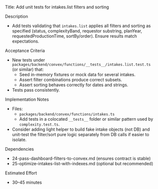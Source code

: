 Title: Add unit tests for intakes.list filters and sorting

Description
- Add tests validating that `intakes.list` applies all filters and sorting as specified (status, complexityBand, requestor substring, planYear, requestedProductionTime, sortBy/order). Ensure results match expectations.

Acceptance Criteria
- New tests under `packages/backend/convex/functions/__tests__/intakes.list.test.ts` (or similar) that:
  - Seed in-memory fixtures or mock data for several intakes.
  - Assert filter combinations produce correct subsets.
  - Assert sorting behaves correctly for dates and strings.
- Tests pass consistently.

Implementation Notes
- Files:
  - `packages/backend/convex/functions/intakes.ts`
  - Add tests in a colocated `__tests__` folder or similar pattern used by `complexity.test.ts`.
- Consider adding light helper to build fake intake objects (not DB) and unit-test the filter/sort pure logic separately from DB calls if easier to isolate.

Dependencies
- 24-pass-dashboard-filters-to-convex.md (ensures contract is stable)
- 25-optimize-intakes-list-with-indexes.md (optional but recommended)

Estimated Effort
- 30–45 minutes


